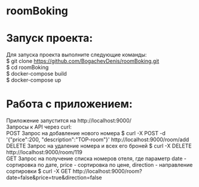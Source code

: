 # roomBoking
# Запуск проекта:
Для запуска проекта выполните следующие команды:
<br>
$ git clone https://github.com/BogachevDenis/roomBoking.git
<br>
$ cd roomBoking
<br>
$ docker-compose build
<br>
$ docker-compose up
<br>
# Работа с приложением:
Приложение запустится на http://localhost:9000/
<br>
Запросы к API через curl:
<br>
POST Запрос на добавление нового номера
$ curl -X POST -d '{"price":200, "description":"TOP-room"}'  http://localhost:9000/room/add
<br>
DELETE  Запрос на удаление номера и всех его броней
$ curl -X DELETE  http://localhost:9000/room/119
<br>
GET  Запрос на получение списка номеров отеля, где параметр date - сортировка по дате, price - сортировка по цене, direction - направление сортировки
$ curl -X GET  http://localhost:9000/room?date=false&price=true&direction=false
<br>
<br>

